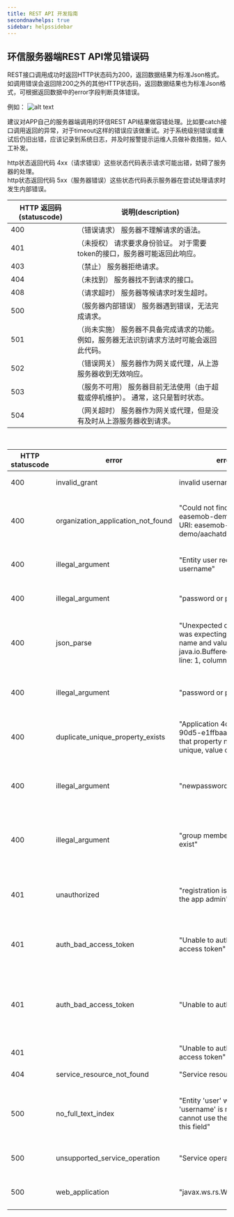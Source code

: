 ```yaml
---
title: REST API 开发指南
secondnavhelps: true
sidebar: helpssidebar
---
```


## 环信服务器端REST API常见错误码


REST接口调用成功时返回HTTP状态码为200，返回数据结果为标准Json格式。如调用错误会返回除200之外的其他HTTP状态码，返回数据结果也为标准Json格式，可根据返回数据中的error字段判断具体错误。

例如： ![alt text](/response_icon.jpg "Response icon")


建议对APP自己的服务器端调用的环信REST API结果做容错处理。比如要catch接口调用返回的异常，对于timeout这样的错误应该做重试。对于系统级别错误或重试后仍旧出错，应该记录到系统日志，并及时报警提示运维人员做补救措施，如人工补发。


http状态返回代码 4xx（请求错误）这些状态代码表示请求可能出错，妨碍了服务器的处理。
<br/>
http状态返回代码 5xx（服务器错误）这些状态代码表示服务器在尝试处理请求时发生内部错误。

|HTTP 返回码(statuscode)|说明(description)|
|---------------|------------|
|400 |（错误请求） 服务器不理解请求的语法。|
|401|（未授权） 请求要求身份验证。 对于需要token的接口，服务器可能返回此响应。|
|403|（禁止） 服务器拒绝请求。|
|404|（未找到） 服务器找不到请求的接口。|
|408|（请求超时）  服务器等候请求时发生超时。|
|500|（服务器内部错误）  服务器遇到错误，无法完成请求。|
|501|（尚未实施） 服务器不具备完成请求的功能。 例如，服务器无法识别请求方法时可能会返回此代码。|
|502|（错误网关） 服务器作为网关或代理，从上游服务器收到无效响应。|
|503|（服务不可用） 服务器目前无法使用（由于超载或停机维护）。 通常，这只是暂时状态。|
|504|（网关超时） 服务器作为网关或代理，但是没有及时从上游服务器收到请求。|


<br/>

| HTTP statuscode  | error  | error_description   |   可能原因 |
|--------------|-----|----------------|--------------------------|
| 400      | invalid_grant| invalid username or password | 用户名或者密码输入错误|
| 400        | organization_application_not_found | "Could not find application for easemob-demo/aachatdemoui from URI: easemob-demo/aachatdemoui/users" | 找不到aachatdemoui对应的app, 可能是URL写错了 |
| 400        | illegal_argument | "Entity user requires a property named username" |  创建用户请求体未提供"username" |
| 400        | illegal_argument | "password or pin must provided" | 创建用户请求体未提供"password" |
| 400        | json_parse | "Unexpected character ('=' (code 61)): was expecting a colon to separate field name and value\n at [Source: java.io.BufferedInputStream@170e3f35; line: 1, column: 23]" | 发送请求时请求体不符合标准的JSON格式,服务器无法正确解析 |
| 400        | illegal_argument | "password or pin must provided" | 注册用户时json中提供了password但是值未空字符 |
| 400       |duplicate_unique_property_exists | "Application 4d7e4ba0-dc4a-11e3-90d5-e1ffbaacdaf5Entity user requires that property named username be unique, value of dddd exists" |  用户名已存在, dddd这个用户名在该app下已经存在 |
| 400        | illegal_argument | "newpassword is required" |  修改用户密码的请求体没提供newpassword属性 |
 400        |illegal_argument | "group member username1 doesn't exist" |  批量添加群组时预加入群组的新成员username不存在 |
| 401        |unauthorized | "registration is not open, please contact the app admin" |  app的用户注册模式为授权注册,但是注册用户时请求头没带token |
| 401        |auth_bad_access_token | "Unable to authenticate due to corrupt access token" | 发送请求时使用的token错误, 注意:不是token过期 |
| 401        |auth_bad_access_token| "Unable to authenticate" | 无效token, 符合token的格式,但是该token不是接受请求的系统生成的,系统无法识别该token  |
| 401        | | "Unable to authenticate due to expired access token" | token过期  |
| 404        | service_resource_not_found | "Service resource not found" | URL指定的资源不存在 |
| 500        |no_full_text_index | "Entity 'user' with property named 'username' is not full text indexed.  You cannot use the 'contains' operand on this field" | username不支持全文索引,不可以对该字段进行contains操作 |
| 500       |unsupported_service_operation | "Service operation not supported" | 请求方式不被发送请求的URL支持 | 
| 500       |web_application |  "javax.ws.rs.WebApplicationException"  |  错误的请求, 给一个未提供的API发送了请求  | 

